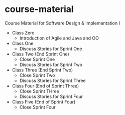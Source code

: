 # course-material
Course Material for Software Design & Implementation I

* Class Zero
  * Introduction of Agile and Java and OO
* Class One
  * Discuss Stories for Sprint One
* Class Two (End Sprint One)
  * Close Sprint One 
  * Discuss Stories for Sprint Two
* Class Three (End Sprint Two)
  * Close Sprint Two 
  * Discuss Stories for Sprint Three
* Class Four (End of Sprint Three)
  * Close Sprint THree 
  * Discuss Stories for Sprint Four
* Class Five (End of Sprint Four)
  * Close Sprint Four 


